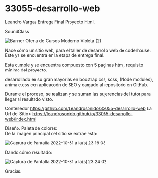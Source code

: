 # 33055-desarrollo-web

Leandro Vargas Entrega Final Proyecto Html.

SoundClass 

![Banner Oferta de Cursos Moderno Violeta (2)](https://user-images.githubusercontent.com/112025524/199141246-fa15ff6b-c0a0-46d4-819e-c95df7027f8b.png)

Nace cómo un sitio web, para el taller de desarrollo web de coderhouse. Este ya se encuentra en la etapa de entrega final.

Esta cumple y se encuentra compuesto con 5 paginas html, requisito mínimo del proyecto. 

desarrollado en su gran mayorias en boostrap css, scss, (Node modules), animate.css con aplicacoón de SEO y cargado al repositorio en GitHub.

Durante el proceso, se realizan y se suman las sujerencias del tutor para llegar al resultado visto.

Contenedor https://github.com/Leandrosonido/33055-desarrollo-web
La Url del Sitio> https://leandrosonido.github.io/33055-desarrollo-web/index.html 




Diseño.
Paleta de colores:  
De la imagen principal del sitio se extrae esta: 

![Captura de Pantalla 2022-10-31 a la(s) 23 16 03](https://user-images.githubusercontent.com/112025524/199145336-6206fb12-e7e4-4cb1-8aea-ca1e05879f61.png)

Dando cómo resultado: 

![Captura de Pantalla 2022-10-31 a la(s) 23 24 02](https://user-images.githubusercontent.com/112025524/199145416-e547945b-e855-4c79-b793-2ffbf8fcc729.png)


Gracias.
